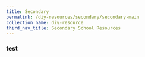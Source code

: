 ```yaml
---
title: Secondary
permalink: /diy-resources/secondary/secondary-main
collection_name: diy-resource
third_nav_title: Secondary School Resources
---
```


### test